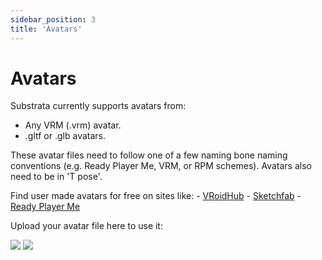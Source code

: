 ```yaml
---
sidebar_position: 3
title: 'Avatars'
---
```


# Avatars

Substrata currently supports avatars from:

- Any VRM (.vrm) avatar. 
- .gltf or .glb avatars. 

These avatar files need to follow one of a few naming bone naming conventions (e.g. Ready Player Me, VRM, or RPM schemes). Avatars also need to be in 'T pose'.

Find user made avatars for free on sites like:
    - [VRoidHub](https://hub.vroid.com/en/)
    - [Sketchfab](https://sketchfab.com/search?q=tag%3Avrm&sort_by=-likeCount&type=models)
    - [Ready Player Me](https://substrata.readyplayer.me/) 

Upload your avatar file here to use it: 

![](https://i.imgur.com/0bzqLCU.png)
![](https://i.imgur.com/kzRWpcS.png)
